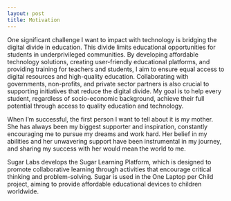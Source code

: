 ```yaml
---
layout: post
title: Motivation
---
```


One significant challenge I want to impact with technology is bridging the digital divide in education. This divide limits educational opportunities for students in underprivileged communities. By developing affordable technology solutions, creating user-friendly educational platforms, and providing training for teachers and students, I aim to ensure equal access to digital resources and high-quality education. Collaborating with governments, non-profits, and private sector partners is also crucial to supporting initiatives that reduce the digital divide. My goal is to help every student, regardless of socio-economic background, achieve their full potential through access to quality education and technology.

When I’m successful, the first person I want to tell about it is my mother. She has always been my biggest supporter and inspiration, constantly encouraging me to pursue my dreams and work hard. Her belief in my abilities and her unwavering support have been instrumental in my journey, and sharing my success with her would mean the world to me.

Sugar Labs develops the Sugar Learning Platform, which is designed to promote collaborative learning through activities that encourage critical thinking and problem-solving. Sugar is used in the One Laptop per Child  project, aiming to provide affordable educational devices to children worldwide.
